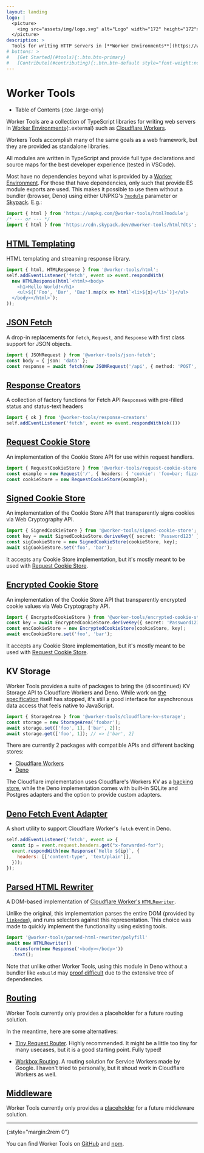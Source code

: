 ```yaml
---
layout: landing
logo: |
  <picture>
    <img src="assets/img/logo.svg" alt="Logo" width="172" height="172">
  </picture>
description: >
  Tools for writing HTTP servers in [**Worker Environments**](https://workers.js.org/){:.external} such as [**Cloudflare Workers**](https://workers.cloudflare.com).
# buttons: >
#   [Get Started](#tools){:.btn.btn-primary}
#   [Contribute](#contributing){:.btn.btn-default style="font-weight:normal"}
---
```


# Worker Tools

* Table of Contents
{:toc .large-only}

Worker Tools are a collection of TypeScript libraries for writing web servers in [Worker Environments][1]{:.external} such as [Cloudflare Workers][4].

[1]: https://workers.js.org/
[2]: https://www.npmjs.com/org/worker-tools
[3]: https://github.com/worker-tools
[4]: https://workers.cloudflare.com


Workers Tools accomplish many of the same goals as a web framework, but they are provided as standalone libraries.

All modules are written in TypeScript and provide full type declarations and source maps for the best developer experience (tested in VSCode).

Most have no dependencies beyond what is provided by a [Worker Environment][1]. 
For those that have dependencies, only such that provide ES module exports are used. 
This makes it possible to use them without a bundler (browser, Deno) using either UNPKG's [`?module`](https://unpkg.com/#query-params)  parameter or [Skypack](https://skypack.dev). E.g.:

```ts
import { html } from 'https://unpkg.com/@worker-tools/html?module';
/* --- or --- */
import { html } from 'https://cdn.skypack.dev/@worker-tools/html?dts';
```

## [HTML Templating](https://github.com/worker-tools/html)
HTML templating and streaming response library.

```ts
import { html, HTMLResponse } from '@worker-tools/html';
self.addEventListener('fetch', event => event.respondWith(
  new HTMLResponse(html`<html><body>
    <h1>Hello World!</h1>
    <ul>${['Foo', 'Bar', 'Baz'].map(x => html`<li>${x}</li>`)}</ul>
  </body></html>`);
));
```

## [JSON Fetch](https://github.com/worker-tools/json-fetch)
A drop-in replacements for `fetch`, `Request`, and `Response` with first class support for JSON objects.

```ts
import { JSONRequest } from '@worker-tools/json-fetch';
const body = { json: 'data' };
const response = await fetch(new JSONRequest('/api', { method: 'POST', body }));
```

## [Response Creators](https://github.com/worker-tools/response-creators)
A collection of factory functions for Fetch API `Response`s with pre-filled status and status-text headers

```ts
import { ok } from '@worker-tools/response-creators'
self.addEventListener('fetch', event => event.respondWith(ok()))
```


## [Request Cookie Store](https://github.com/worker-tools/request-cookie-store)
An implementation of the Cookie Store API for use within request handlers.

```ts
import { RequestCookieStore } from '@worker-tools/request-cookie-store';
const example = new Request('/', { headers: { 'cookie': 'foo=bar; fizz=buzz' } });
const cookieStore = new RequestCookieStore(example);
```

## [Signed Cookie Store](https://github.com/worker-tools/signed-cookie-store)
An implementation of the Cookie Store API that transparently signs cookies via Web Cryptography API.

```ts
import { SignedCookieStore } from '@worker-tools/signed-cookie-store';
const key = await SignedCookieStore.deriveKey({ secret: 'Password123' });
const sigCookieStore = new SignedCookieStore(cookieStore, key);
await sigCookieStore.set('foo', 'bar');
```

It accepts any Cookie Store implementation, but it's mostly meant to be used with [Request Cookie Store](#request-cookie-store).


## [Encrypted Cookie Store](https://github.com/worker-tools/encrypted-cookie-store)
An implementation of the Cookie Store API that transparently encrypted cookie values via Web Cryptography API.

```ts
import { EncryptedCookieStore } from '@worker-tools/encrypted-cookie-store';
const key = await EncryptedCookieStore.deriveKey({ secret: 'Password123' });
const encCookieStore = new EncryptedCookieStore(cookieStore, key);
await encCookieStore.set('foo', 'bar');
```

It accepts any Cookie Store implementation, but it's mostly meant to be used with [Request Cookie Store](#request-cookie-store).


## KV Storage
Worker Tools provides a suite of packages to bring the (discontinued) KV Storage API to Cloudflare Workers and Deno.
While work on [the specification](https://wicg.github.io/kv-storage/) itself has stopped, 
it's still a good interface for asynchronous data access that feels native to JavaScript.

```js
import { StorageArea } from '@worker-tools/cloudflare-kv-storage';
const storage = new StorageArea('foobar');
await storage.set(['foo', 1], ['bar', 2]);
await storage.get(['foo', 1]); // => ['bar', 2]
```

There are currently 2 packages with compatible APIs and different backing stores:
* [Cloudflare Workers](https://github.com/worker-tools/cloudflare-kv-storage)
* [Deno](https://github.com/worker-tools/deno-kv-storage)

The Cloudflare implementation uses Cloudflare's Workers KV as a [backing store](https://developers.cloudflare.com/workers/runtime-apis/kv), 
while the Deno implementation comes with built-in SQLite and Postgres adapters and the option to provide custom adapters.


## [Deno Fetch Event Adapter](https://github.com/worker-tools/deno-fetch-event-adapter)
A short utility to support Cloudflare Worker's `fetch` event in Deno.

```js
self.addEventListener('fetch', event => {
  const ip = event.request.headers.get("x-forwarded-for");
  event.respondWith(new Response(`Hello ${ip}`, { 
    headers: [['content-type', 'text/plain']],
  }));
});
```

## [Parsed HTML Rewriter](https://github.com/worker-tools/parsed-html-rewriter)
A DOM-based implementation of [Cloudflare Worker's `HTMLRewriter`](https://developers.cloudflare.com/workers/runtime-apis/html-rewriter).

Unlike the original, this implementation parses the entire DOM (provided by [`linkedom`](https://github.com/WebReflection/linkedom)),
and runs selectors against this representation. This choice was made to quickly implement the functionality using existing tools.

```js
import '@worker-tools/parsed-html-rewriter/polyfill'
await new HTMLRewriter()
  .transform(new Response('<body></body>'))
  .text();
```

Note that unlike other Worker Tools, using this module in Deno without a bundler like `esbuild` may [proof difficult](https://github.com/worker-tools/parsed-html-rewriter/issues/2#issuecomment-912896007) due to the extensive tree of dependencies.

## [Routing](https://github.com/worker-tools/router)
Worker Tools currently only provides a placeholder for a future routing solution.

In the meantime, here are some alternatives:

- [Tiny Request Router](https://github.com/berstend/tiny-request-router).
  Highly recommended. It might be a little too tiny for many usecases, but it is a good starting point.
  Fully typed!
  
- [Workbox Routing](https://developers.google.com/web/tools/workbox/modules/workbox-routing).
  A routing solution for Service Workers made by Google. I haven't tried to personally, but it shoud work in Cloudflare Workers as well.


## [Middleware](https://github.com/worker-tools/middleware)
Worker Tools currently only provides a [placeholder](https://github.com/worker-tools/middleware) for a future middleware solution.


***
{:style="margin:2rem 0"}

You can find Worker Tools on [GitHub][3] and [npm][2].

